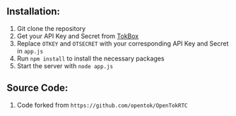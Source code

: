 ## Installation:
1. Git clone the repository
2. Get your API Key and Secret from [TokBox]( http://TokBox.com )  
3. Replace `OTKEY` and `OTSECRET` with your corresponding API Key and Secret in `app.js`  
4. Run `npm install` to install the necessary packages  
5. Start the server with `node app.js`  

## Source Code:
1. Code forked from `https://github.com/opentok/OpenTokRTC`
